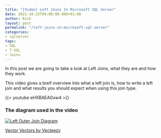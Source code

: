 ```yaml
---
title: "[Video] Left Joins In Microsoft SQL Server"
date: 2021-10-25T09:00:00.000+01:00
author: Rich
layout: post
permalink: "/left-joins-in-microsoft-sql-server"
categories:
- sqlserver
tags:
- SQL
- T-SQL
- Joins
---
```


In this post we are going to take a look at Left Joins, what they are and how they work.

<!--more-->

This video gives a breif overview into what a left join is, how to write a left join and what results you should expect when using this join type.

{{< youtube eHXBAEAGxw4 >}}

### The diagram used in the video

[![Left Outer Join Diagram](/img/left-join-diagram.png)](/img/left-join-diagram-full.png)

[Vector Vectors by Vecteezy](https://www.vecteezy.com/free-vector/vector)
